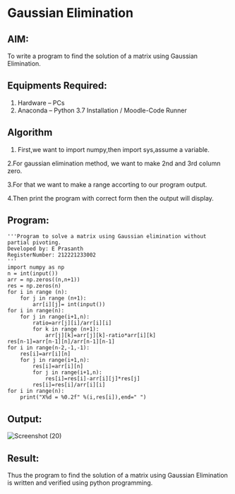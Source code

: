 # Gaussian Elimination

## AIM:
To write a program to find the solution of a matrix using Gaussian Elimination.

## Equipments Required:
1. Hardware – PCs
2. Anaconda – Python 3.7 Installation / Moodle-Code Runner

## Algorithm
1. First,we want to import numpy,then import sys,assume a variable.
   
2.For gaussian elimination method, we want to make 2nd and 3rd column zero.

3.For that we want to make a range accorting to our program output.

4.Then print the program with correct form then the output will display.
   
## Program:
```
'''Program to solve a matrix using Gaussian elimination without partial pivoting.
Developed by: E Prasanth
RegisterNumber: 212221233002
'''
import numpy as np
n = int(input())
arr = np.zeros((n,n+1))
res = np.zeros(n)
for i in range (n):
    for j in range (n+1):
        arr[i][j]= int(input())
for i in range(n):
    for j in range(i+1,n):
        ratio=arr[j][i]/arr[i][i]
        for k in range (n+1):
            arr[j][k]=arr[j][k]-ratio*arr[i][k]
res[n-1]=arr[n-1][n]/arr[n-1][n-1]
for i in range(n-2,-1,-1):
    res[i]=arr[i][n]
    for j in range(i+1,n):
        res[i]=arr[i][n]
        for j in range(i+1,n):
            res[i]=res[i]-arr[i][j]*res[j]
        res[i]=res[i]/arr[i][i]
for i in range(n):
    print("X%d = %0.2f" %(i,res[i]),end=" ")
```

## Output:
![Screenshot (20)](https://github.com/PrasanthE2001/Gaussian/assets/114572171/d79106b3-dd4a-42c0-ac74-6ebd18fa54cf)



## Result:
Thus the program to find the solution of a matrix using Gaussian Elimination is written and verified using python programming.

